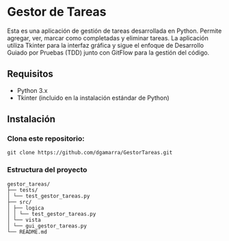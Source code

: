 # Gestor de Tareas
Esta es una aplicación de gestión de tareas desarrollada en Python. Permite agregar, ver,
marcar como completadas y eliminar tareas. La aplicación utiliza Tkinter para la interfaz
gráfica y sigue el enfoque de Desarrollo Guiado por Pruebas (TDD) junto con GitFlow para la
gestión del código.
## Requisitos
- Python 3.x
- Tkinter (incluido en la instalación estándar de Python)
## Instalación
### Clona este repositorio:
```
git clone https://github.com/dgamarra/GestorTareas.git
```
### Estructura del proyecto
```
gestor_tareas/
├── tests/
│ └── test_gestor_tareas.py
├── src/
│ ├── logica
│ │ └── test_gestor_tareas.py
│ └── vista
│ └── gui_gestor_tareas.py
└── README.md
